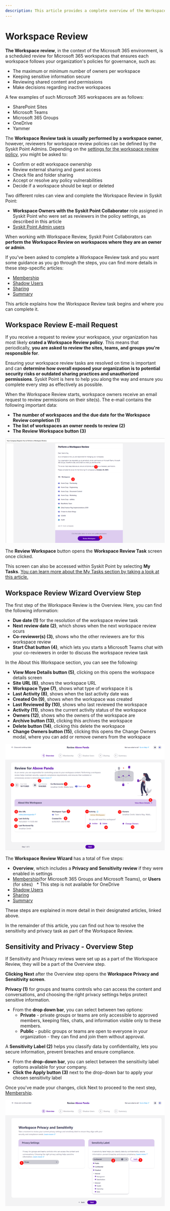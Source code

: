 ```yaml
---
description: This article provides a complete overview of the Workspace Review task resolution process in Syskit Point from a workspace owner's perspective.
---
```


# Workspace Review

**The Workspace review**, in the context of the Microsoft 365 environment, is a scheduled review for Microsoft 365 workspaces that ensures each workspace follows your organization's policies for governance, such as:
* The maximum or minimum number of owners per workspace
* Keeping sensitive information secure
* Reviewing shared content and permissions
* Make decisions regarding inactive workspaces

A few examples of such Microsoft 365 workspaces are as follows:

* SharePoint Sites
* Microsoft Teams
* Microsoft 365 Groups
* OneDrive
* Yammer

The **Workspace Review task is usually performed by a workspace owner**, however, reviewers for workspace review policies can be defined by the Syskit Point Admins. Depending on the [settings for the workspace review policy](../../governance-and-automation/workspace-review/monitor-workspace-review.md), you might be asked to:
* Confirm or edit workspace ownership
* Review external sharing and guest access
* Check file and folder sharing
* Accept or resolve any policy vulnerabilities
* Decide if a workspace should be kept or deleted

Two different roles can view and complete the Workspace Review in Syskit Point:

* **Workspace Owners with the Syskit Point Collaborator** role assigned in Syskit Point who were set as reviewers in the policy settings, as described in this article
* [Syskit Point Admin users](../../governance-and-automation/workspace-review/monitor-workspace-review.md)

When working with Workspace Review, Syskit Point Collaborators can **perform the Workspace Review on workspaces where they are an owner or admin**.

If you've been asked to complete a Workspace Review task and you want some guidance as you go through the steps, you can find more details in these step-specific articles:
* [Membership](membership-step.md)
* [Shadow Users](shadow-users-step.md)
* [Sharing](sharing-step.md)
* [Summary](summary-step.md)

This article explains how the Workspace Review task begins and where you can complete it. 

## Workspace Review E-mail Request

If you receive a request to review your workspace, your organization has most likely **crated a Workspace Review policy**. This means that periodically, **you are asked to review the sites, teams, and groups you're responsible for**.  

Ensuring your workspace review tasks are resolved on time is important and can **determine how overall exposed your organization is to potential security risks or outdated sharing practices and unauthorized permissions**. Syskit Point is here to help you along the way and ensure you complete every step as effectively as possible. 

When the Workspace Review starts, workspace owners receive an email request to review permissions on their site(s). The e-mail contains the following important data:

* **The number of workspaces and the due date for the Workspace Review completion (1)**
* **The list of workspaces an owner needs to review (2)**
* **The Review Workspace button (3)**

![Workspace Review request email](../../.gitbook/assets/workspace-review-overview-email.png)

The **Review Workspace** button opens the **Workspace Review Task** screen once clicked. 

This screen can also be accessed within Syskit Point by selecting **My Tasks**. [You can learn more about the My Tasks section by taking a look at this article.](../resolve-governance-tasks/my-tasks.md) 


## Workspace Review Wizard Overview Step

The first step of the Workspace Review is the Overview. Here, you can find the following information:

* **Due date (1)** for the resolution of the workspace review task
* **Next review date (2)**, which shows when the next workspace review ocurs
* **Co-reviewer(s) (3)**, shows who the other reviewers are for this workspace review
* **Start Chat button (4)**, which lets you starts a Microsoft Teams chat with your co-reviewers in order to discuss the workspace review task

In the About this Workspace section, you can see the following:
* **View More Details button (5)**, clicking on this opens the workspace details screen
* **Site URL (6)**, shows the workspace URL
* **Workspace Type (7)**, shows what type of workspace it is
* **Last Activity (8)**, shows when the last activity date was
* **Created On (9)**, shows when the workspace was created
* **Last Reviewed By (10)**, shows who last reviewed the workspace
* **Activity (11)**, shows the current activity status of the workspace
* **Owners (12)**, shows who the owners of the workspace are
* **Archive button (13)**, clicking this archives the workspace
* **Delete button (14)**, clicking this delete the workspace
* **Change Owners button (15)**, clicking this opens the Change Owners modal, where you can add or remove owners from the workspace

![Workspace Review Task - Overview](../../.gitbook/assets/workspace-review-overview-screen.png)

The **Workspace Review Wizard** has a total of five steps: 

* **Overview**, which includes a **Privacy and Sensitivity review** if they were enabled in settings
* [Membership](membership-step.md)(for Microsoft 365 Groups and Microsoft Teams), or **Users** (for sites)
  * This step is not available for OneDrive
* [Shadow Users](shadow-users-step.md)
* [Sharing](sharing-step.md)
* [Summary](summary-step.md)

These steps are explained in more detail in their designated articles, linked above.

In the remainder of this article, you can find out how to resolve the sensitivity and privacy task as part of the Workspace Review. 

## Sensitivity and Privacy - Overview Step

If Sensitivity and Privacy reviews were set up as a part of the Workspace Review, they will be a part of the Overview step. 

**Clicking Next** after the Overview step opens the **Workspace Privacy and Sensitivity screen**. 

**Privacy (1)** for groups and teams controls who can access the content and conversations, and choosing the right privacy settings helps protect sensitive information. 
* From the **drop down bar**, you can select between two options:
  * **Private** - private groups or teams are only accessible to approved members, keeping files, chats, and information visible only to these members.
  * **Public** - public groups or teams are open to everyone in your organization - they can find and join them without approval.

A **Sensitivity Label (2)** helps you classify data by confidentiality, lets you secure information, prevent breaches and ensure compliance. 
* From the **drop-down bar**, you can select between the sensitivity label options available for your company.
* **Click the Apply button (3)** next to the drop-down bar to apply your chosen sensitivity label

Once you've made your changes, click Next to proceed to the next step, [Membership](membership-step.md).

![Workspace Review - Privacy and Sensitivity](../../.gitbook/assets/workspace-review-overview-sensitivity-privacy.png)
